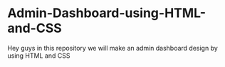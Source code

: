# Admin-Dashboard-using-HTML-and-CSS
Hey guys in this repository we will make an admin dashboard design by using HTML and CSS
